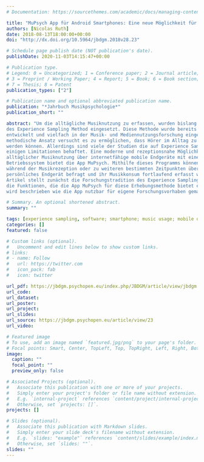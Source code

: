 ```yaml
---
# Documentation: https://sourcethemes.com/academic/docs/managing-content/

title: "MuPsych App für Android Smartphones: Eine neue Möglichkeit für music experience sampling"
authors: [Nicolas Ruth]
date: 2018-08-13T18:00:00+00:00
doi: "http://dx.doi.org/10.5964/jbdgm.2018v28.23"

# Schedule page publish date (NOT publication's date).
publishDate: 2020-11-03T14:15:47+00:00

# Publication type.
# Legend: 0 = Uncategorized; 1 = Conference paper; 2 = Journal article;
# 3 = Preprint / Working Paper; 4 = Report; 5 = Book; 6 = Book section;
# 7 = Thesis; 8 = Patent
publication_types: ["2"]

# Publication name and optional abbreviated publication name.
publication: "*Jahrbuch Musikpsychologie*"
publication_short: ""

abstract: "Um die alltägliche Musiknutzung zu erfassen, wurden bislang verschiedene Ansätze 
des Experience Sampling Method eingesetzt. Diese Methode wurde bereits in den 1980er Jahren 
entwickelt und vielfach in der Musik- und Mediennutzungsforschung eingesetzt. Dieser 
methodische Ansatz versucht es zu ermöglichen, dass Hörer im Alltag zu ihrem Konsum befragt 
werden können. Allerdings sind viele der Studien die auf Experience Sampling beruhen mit 
einigen Limitationen behaftet. Eine moderne und rezeptionsnahe Möglichkeit für die Messung 
alltäglicher Musiknutzung über internetfähige mobile Endgeräte mit einem Android 
Betriebssystem bietet die App MuPsych. Mithilfe dieses Programms können Nutzer direkt 
während der Musikrezeption oder zu weiteren bestimmten Zeitpunkten über ihr eigenes 
persönliches Endgerät befragt und ihr Musikkonsum fortlaufend erfasst werden. Der vorliegende 
Artikel stellt zunächst die Forschungstradition des Experience Sampling kurz dar, um dann auf 
die Funktionen, die die App MuPsych für diese Erhebungsmethode bietet einzugehen. Schließlich 
wird beschrieben wie die App nutzbar für eigene Forschungsvorhaben gemacht werden kann."

# Summary. An optional shortened abstract.
summary: ""

tags: [experience sampling, software; smartphone; music usage; mobile devices]
categories: []
featured: false

# Custom links (optional).
#   Uncomment and edit lines below to show custom links.
# links:
# - name: Follow
#   url: https://twitter.com
#   icon_pack: fab
#   icon: twitter

url_pdf: https://jbdgm.psychopen.eu/index.php/JBDGM/article/view/jbdgm.2018v28.23/e23.pdf
url_code:
url_dataset:
url_poster:
url_project:
url_slides:
url_source: https://jbdgm.psychopen.eu/article/view/23
url_video:

# Featured image
# To use, add an image named `featured.jpg/png` to your page's folder.
# Focal points: Smart, Center, TopLeft, Top, TopRight, Left, Right, BottomLeft, Bottom, BottomRight.
image:
  caption: ""
  focal_point: ""
  preview_only: false

# Associated Projects (optional).
#   Associate this publication with one or more of your projects.
#   Simply enter your project's folder or file name without extension.
#   E.g. `internal-project` references `content/project/internal-project/index.md`.
#   Otherwise, set `projects: []`.
projects: []

# Slides (optional).
#   Associate this publication with Markdown slides.
#   Simply enter your slide deck's filename without extension.
#   E.g. `slides: "example"` references `content/slides/example/index.md`.
#   Otherwise, set `slides: ""`.
slides: ""
---
```

